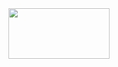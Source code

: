 <img src="https://cdn.discordapp.com/attachments/744666064230678715/1087098428787540089/Logo-15.png" style="width:200; height:100">
